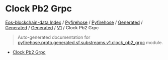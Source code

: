 # Clock Pb2 Grpc

[Eos-blockchain-data Index](../../../../../../README.md#eos-blockchain-data-index) /
[Pyfirehose](../../../../../index.md#pyfirehose) /
[Pyfirehose](../../../../../index.md#pyfirehose) /
[Generated](../../../index.md#generated) /
[Generated](../../../index.md#generated) /
[Generated](../../../index.md#generated) /
[V1](./index.md#v1) /
Clock Pb2 Grpc

> Auto-generated documentation for [pyfirehose.proto.generated.sf.substreams.v1.clock_pb2_grpc](https://github.com/Krow10/eos-blockchain-data/blob/main/pyfirehose/proto/generated/sf/substreams/v1/clock_pb2_grpc.py) module.

- [Clock Pb2 Grpc](#clock-pb2-grpc)

